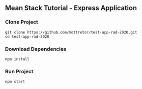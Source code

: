 ## Mean Stack Tutorial - Express Application

### Clone Project

    git clone https://github.com/mottretor/test-app-rad-2020.git
    cd test-app-rad-2020
    
### Download Dependencies

    npm install
    
### Run Project

    npm start

